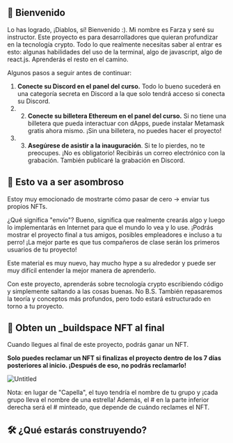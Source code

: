 ## 👋 Bienvenido

Lo has logrado, ¡Diablos, sí! Bienvenido :). Mi nombre es Farza y seré su instructor. Este proyecto es para desarrolladores que quieran profundizar en la tecnología crypto. Todo lo que realmente necesitas saber al entrar es esto: algunas habilidades del uso de la terminal, algo de javascript, algo de react.js. Aprenderás el resto en el camino.

Algunos pasos a seguir antes de continuar:

1. **Conecte su Discord en el panel del curso.** Todo lo bueno sucederá en una categoría secreta en Discord a la que solo tendrá acceso si conecta su Discord.
2. 2. **Conecte su billetera Ethereum en el panel del curso.** Si no tiene una billetera que pueda interactuar con dApps, puede instalar Metamask gratis ahora mismo. ¡Sin una billetera, no puedes hacer el proyecto!
3. 3. **Asegúrese de asistir a la inauguración**. Si te lo pierdes, no te preocupes. ¡No es obligatorio! Recibirás un correo electrónico con la grabación. También publicaré la grabación en Discord.


## 🚀 Esto va a ser asombroso

Estoy muy emocionado de mostrarte cómo pasar de cero -> enviar tus propios NFTs.

¿Qué significa "envío"? Bueno, significa que realmente crearás algo y luego lo implementarás en Internet para que el mundo lo vea y lo use. ¡Podrás mostrar el proyecto final a tus amigos, posibles empleadores e incluso a tu perro! ¡La mejor parte es que tus compañeros de clase serán los primeros usuarios de tu proyecto!

Este material es muy nuevo, hay mucho hype a su alrededor y puede ser muy difícil entender la mejor manera de aprenderlo.

Con este proyecto, aprenderás sobre tecnología crypto escribiendo código y simplemente saltando a las cosas buenas. No B.S. También repasaremos la teoría y conceptos más profundos, pero todo estará estructurado en torno a tu proyecto.



## 👀 Obten un _buildspace NFT al final

Cuando llegues al final de este proyecto, podrás ganar un NFT.

**Solo puedes reclamar un NFT si finalizas el proyecto dentro de los 7 días posteriores al inicio. ¡Después de eso, no podrás reclamarlo!**

![Untitled](https://i.imgur.com/nofSO7w.png)

Nota: en lugar de "Capella", el tuyo tendría el nombre de tu grupo y ¡cada grupo lleva el nombre de una estrella! Además, el # en la parte inferior derecha será el # minteado, que depende de cuándo reclames el NFT.


## 🛠 ¿Qué estarás construyendo?



